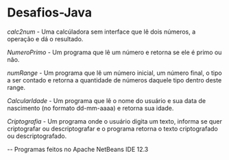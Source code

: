 # Desafios-Java
*calc2num* - Uma calcúladora sem interface que lê dois números, a operação e dá o resultado. 

*NumeroPrimo* - Um programa que lê um número e retorna se ele é primo ou não.

*numRange* - Um programa que lê um número inicial, um número final, o tipo a ser contado e retorna a quantidade de números daquele tipo dentro deste range.

*CalcularIdade* - Um programa que lê o nome do usuário e sua data de nascimento (no formato dd-mm-aaaa) e retorna sua idade.

*Criptografia* - Um programa onde o usuário digita um texto, informa se quer criptografar ou descriptografar e o programa retorna o texto criptografado ou descriptografado.

-- Programas feitos no Apache NetBeans IDE 12.3
